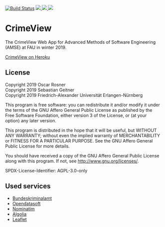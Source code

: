 [![Build Status](https://travis-ci.com/Kexplx/CrimeView.svg?branch=develop)](https://travis-ci.com/Kexplx/CrimeView)
<a href="https://github.com/Kexplx/CrimeView/releases/tag/amse-cw03-release-v0.6" alt="Release Page">
    <img src="https://img.shields.io/badge/license-AGPLv3-e74c3c" />
</a>
<a href="https://github.com/Kexplx/CrimeView/releases/tag/amse-cw03-release-v0.6" alt="License Page">
    <img src="https://img.shields.io/badge/version-v1.0-2980b9" />
</a>
<a href="https://crime-view.herokuapp.com/home" alt="Heroku Page">
    <img src="https://img.shields.io/badge/live%20on-heroku-9b59b6" />
</a>


# CrimeView
The CrimeView Web App for Advanced Methods of Software Engineering (AMSE) at FAU in winter 2019.

[CrimeView on Heroku](https://crime-view.herokuapp.com/home)

## License
Copyright 2019 Oscar Rosner  
Copyright 2019 Sebastian Geitner  
Copyright 2019 Friedrich-Alexander Universität Erlangen-Nürnberg

This program is free software: you can redistribute it and/or modify
it under the terms of the GNU Affero General Public License as
published by the Free Software Foundation, either version 3 of the
License, or (at your option) any later version.

This program is distributed in the hope that it will be useful,
but WITHOUT ANY WARRANTY; without even the implied warranty of
MERCHANTABILITY or FITNESS FOR A PARTICULAR PURPOSE.  See the
GNU Affero General Public License for more details.

You should have received a copy of the GNU Affero General Public License
along with this program.  If not, see <http://www.gnu.org/licenses/>.

SPDX-License-Identifier: AGPL-3.0-only

## Used services
- [Bundeskriminalamt](https://www.bka.de/)
- [Opendatasoft](https://www.opendatasoft.com/de/) 
- [Nominatim](https://nominatim.openstreetmap.org/)
- [Algolia](https://www.algolia.com/) 
- [Leaflet](https://leafletjs.com/) 
